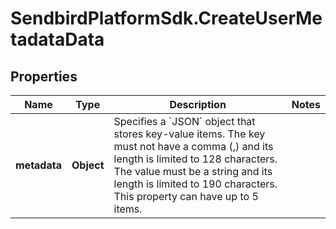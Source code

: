 # SendbirdPlatformSdk.CreateUserMetadataData

## Properties

Name | Type | Description | Notes
------------ | ------------- | ------------- | -------------
**metadata** | **Object** | Specifies a &#x60;JSON&#x60; object that stores key-value items. The key must not have a comma (,) and its length is limited to 128 characters. The value must be a string and its length is limited to 190 characters. This property can have up to 5 items. | 


